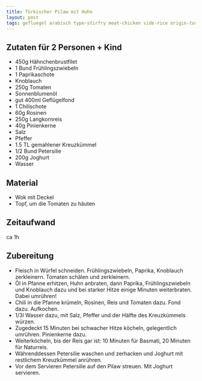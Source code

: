 ```yaml
---
title: Türkischer Pilaw mit Huhn
layout: post
tags: gefluegel arabisch type-stirfry meat-chicken side-rice origin-turkey
---
```

## Zutaten für 2 Personen + Kind
* 450g Hähnchenbrustfilet
* 1 Bund Frühlingszwiebeln
* 1 Paprikaschote
* Knoblauch
* 250g Tomaten
* Sonnenblumenöl
* gut 400ml Geflügelfond
* 1 Chilischote
* 60g Rosinen
* 250g Langkornreis
* 40g Pinienkerne
* Salz
* Pfeffer
* 1.5 TL gemahlener Kreuzkümmel
* 1/2 Bund Petersilie
* 200g Joghurt
* Wasser

## Material
 * Wok mit Deckel
 * Topf, um die Tomaten zu häuten

## Zeitaufwand
 ca 1h

## Zubereitung
 * Fleisch in Würfel schneiden. Frühlingszwiebeln, Paprika, Knoblauch zerkleinern. Tomaten schälen und zerkleinern.
 * Öl in Pfanne erhitzen, Huhn anbraten, dann Paprika, Frühlingszwiebeln und Knoblauch dazu und bei starker Hitze einige Minuten weiterbraten. Dabei umrühren!
 * Chili in die Pfanne krümeln, Rosinen, Reis und Tomaten dazu. Fond dazu. Aufkochen.
 * 1/3l Wasser dazu, mit Salz, Pfeffer und der Hälfte des Kreuzkümmels würzen.
 * Zugedeckt 15 Minuten bei schwacher Hitze köcheln, gelegentlich umrühren. Pinienkerne dazu.
 * Weiterköcheln, bis der Reis gar ist: 10 Minuten für Basmati, 20 Minuten für Naturreis.
 * Währenddessen Petersilie waschen und zerhacken und Joghurt mit restlichem Kreuzkümmel anrühren.
 * Vor dem Servieren Petersilie auf den Pilaw streuen. Mit Joghurt servieren.
